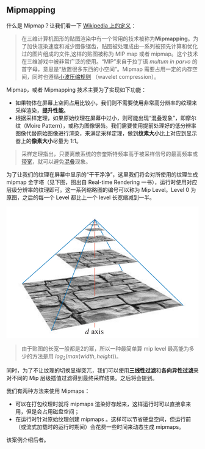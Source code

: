 ## Mipmapping 

什么是 Mipmap？让我们看一下 [Wikipedia 上的定义](https://zh.wikipedia.org/wiki/Mipmap)：

> 在三维计算机图形的贴图渲染中有一个常用的技术被称为**Mipmapping**。为了加快渲染速度和减少图像锯齿，贴图被处理成由一系列被预先计算和优化过的图片组成的文件,这样的贴图被称为 MIP map 或者 mipmap。这个技术在三维游戏中被非常广泛的使用。“MIP”来自于拉丁语 *multum in parvo* 的首字母，意思是“放置很多东西的小空间”。Mipmap 需要占用一定的内存空间，同时也遵循[小波压缩规则](https://zh.wikipedia.org/w/index.php?title=小波压缩规则&action=edit&redlink=1) （wavelet compression）。

Mipmap，或者 Mipmapping 技术主要为了实现如下功能：

* 如果物体在屏幕上空间占用比较小，我们则不需要使用非常高分辨率的纹理来采样渲染，**提升性能**。
* 根据采样定理，如果原始纹理在屏幕中过小，则可能出现“混叠现象”，即摩尔纹（Moire Pattern），或称为图像锯齿。我们需要使用提前处理好的低分辨率图像代替原始图像进行渲染，来满足采样定理，做到**纹素大小**比上对应到显示器上的**像素大小**尽量为 1:1。

> 采样定理指出，只要离散系统的奈奎斯特频率高于被采样信号的最高频率或[带宽](https://zh.wikipedia.org/wiki/带宽)，就可以避免[混叠](https://zh.wikipedia.org/wiki/混叠)现象。

为了让我们的纹理在屏幕中显示的“干干净净”，这里我们将会对所使用的纹理生成 mipmap 金字塔（见下图，图出自 Real-time Rendering 一书），运行时使用对应层级分辨率的纹理即可。这一系列缩略图的编号可以称为 Mip Level。Level 0 为原图，之后的每一个 Level 都比上一个 level 长宽缩减到一半。

![image-20220114174420366](准备流程/mip_pyramid.png)

> 由于贴图的长宽一般都是2的幂，所以一种最简单算 mip level 最高能为多少的方法是用 $log_2(max(width, height))$。

同时，为了不让纹理的切换显得突兀，我们可以使用**三线性过滤**和**各向异性过滤**来对不同的 Mip 层级插值过滤得到最终采样结果。之后将会提到。

我们有两种方法来使用 Mipmaps：

* 可以在打包纹理时就将 mipmaps 渲染好存起来，这样运行时可以直接拿来用，但是会占用磁盘空间；
* 在运行时针对原始纹理创建 mipmaps 。这样可以节省硬盘空间，但运行前（或流式加载时的运行时期间）会花费一些时间来动态生成 mipmaps。

该案例介绍后者。



